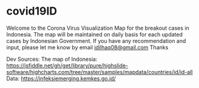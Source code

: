 # covid19ID

Welcome to the Corona Virus Visualization Map for the breakout cases in Indonesia.
The map will be maintained on daily basis for each updated cases by Indonesian Government.
If you have any recommendation and input, please let me know by email idilhaq08@gmail.com
Thanks

Dev Sources:
The map of Indonesia: https://jsfiddle.net/gh/get/library/pure/highslide-software/highcharts.com/tree/master/samples/mapdata/countries/id/id-all
Data: https://infeksiemerging.kemkes.go.id/
